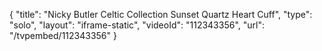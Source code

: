 {
    "title": "Nicky Butler Celtic Collection Sunset Quartz Heart Cuff",
    "type": "solo",
    "layout": "iframe-static",
    "videoId": "112343356",
    "url": "\/tvpembed\/112343356"
}